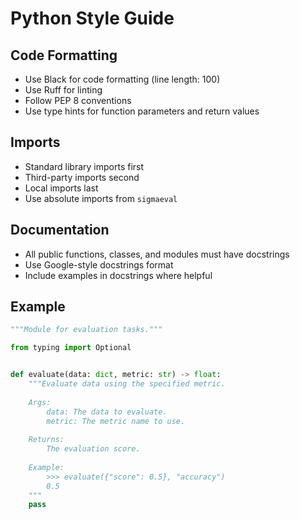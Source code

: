 # Python Style Guide

## Code Formatting
- Use Black for code formatting (line length: 100)
- Use Ruff for linting
- Follow PEP 8 conventions
- Use type hints for function parameters and return values

## Imports
- Standard library imports first
- Third-party imports second
- Local imports last
- Use absolute imports from `sigmaeval`

## Documentation
- All public functions, classes, and modules must have docstrings
- Use Google-style docstrings format
- Include examples in docstrings where helpful

## Example
```python
"""Module for evaluation tasks."""

from typing import Optional


def evaluate(data: dict, metric: str) -> float:
    """Evaluate data using the specified metric.
    
    Args:
        data: The data to evaluate.
        metric: The metric name to use.
        
    Returns:
        The evaluation score.
        
    Example:
        >>> evaluate({"score": 0.5}, "accuracy")
        0.5
    """
    pass
```

